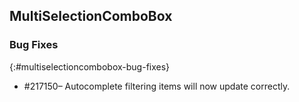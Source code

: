 ## MultiSelectionComboBox

### Bug Fixes
{:#multiselectioncombobox-bug-fixes}

* \#217150– Autocomplete filtering items will now update correctly.